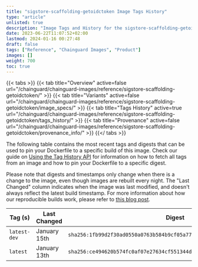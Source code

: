 ```yaml
---
title: "sigstore-scaffolding-getoidctoken Image Tags History"
type: "article"
unlisted: true
description: "Image Tags and History for the sigstore-scaffolding-getoidctoken Chainguard Image"
date: 2023-06-22T11:07:52+02:00
lastmod: 2024-01-16 00:27:48
draft: false
tags: ["Reference", "Chainguard Images", "Product"]
images: []
weight: 700
toc: true
---
```


{{< tabs >}}
{{< tab title="Overview" active=false url="/chainguard/chainguard-images/reference/sigstore-scaffolding-getoidctoken/" >}}
{{< tab title="Variants" active=false url="/chainguard/chainguard-images/reference/sigstore-scaffolding-getoidctoken/image_specs/" >}}
{{< tab title="Tags History" active=true url="/chainguard/chainguard-images/reference/sigstore-scaffolding-getoidctoken/tags_history/" >}}
{{< tab title="Provenance" active=false url="/chainguard/chainguard-images/reference/sigstore-scaffolding-getoidctoken/provenance_info/" >}}
{{</ tabs >}}

The following table contains the most recent tags and digests that can be used to pin your Dockerfile to a specific build of this image. Check our guide on [Using the Tag History API](/chainguard/chainguard-images/using-the-tag-history-api/) for information on how to fetch all tags from an image and how to pin your Dockerfile to a specific digest.

Please note that digests and timestamps only change when there is a change to the image, even though images are rebuilt every night. The "Last Changed" column indicates when the image was last modified, and doesn't always reflect the latest build timestamp. For more information about how our reproducible builds work, please refer to [this blog post](https://www.chainguard.dev/unchained/reproducing-chainguards-reproducible-image-builds).

| Tag (s)       | Last Changed | Digest                                                                    |
|---------------|--------------|---------------------------------------------------------------------------|
|  `latest-dev` | January 15th | `sha256:1fb99d2f30ad0550a0763b584b9cf05a779441bf36e86bead8659b8f990ba3b9` |
|  `latest`     | January 13th | `sha256:ce494620b574fc0af07e27634cf551344d06f1130b431ef4fb6f7c2de3a2482a` |

